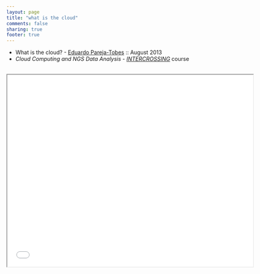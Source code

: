 ```yaml
---
layout: page
title: "what is the cloud"
comments: false
sharing: true
footer: true
---
```


- What is the cloud? - [Eduardo Pareja-Tobes](/eparejatobes) :: August 2013
- _Cloud Computing and NGS Data Analysis_ - [_INTERCROSSING_](/intercrossing) course

<br>

<iframe class="frame" width="640" height="500" src="embedder.html#raw.what-is-the-cloud.html">


